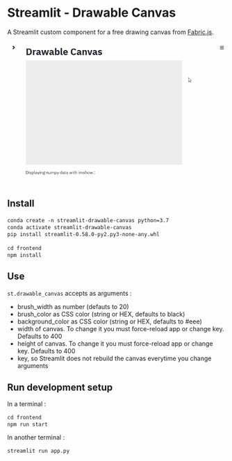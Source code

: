 # Streamlit - Drawable Canvas

A Streamlit custom component for a free drawing canvas from [Fabric.js](http://fabricjs.com/).

![](./img/demo.gif)

## Install

```shell script
conda create -n streamlit-drawable-canvas python=3.7
conda activate streamlit-drawable-canvas 
pip install streamlit-0.58.0-py2.py3-none-any.whl

cd frontend
npm install
```

## Use

`st.drawable_canvas` accepts as arguments :
* brush_width as number (defauts to 20)
* brush_color as CSS color (string or HEX, defaults to black)
* background_color as CSS color (string or HEX, defaults to #eee)
* width of canvas. To change it you must force-reload app or change key. Defaults to 400
* height of canvas. To change it you must force-reload app or change key. Defaults to 400
* key, so Streamlit does not rebuild the canvas everytime you change arguments

## Run development setup

In a terminal :

```
cd frontend
npm run start
```

In another terminal :

```
streamlit run app.py
```
